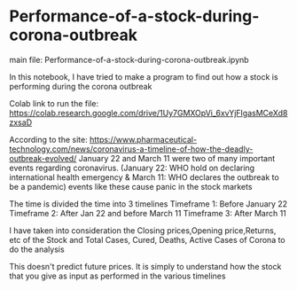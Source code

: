 # Performance-of-a-stock-during-corona-outbreak
main file: Performance-of-a-stock-during-corona-outbreak.ipynb

In this notebook, I have tried to make a program to find out how a stock is performing during the corona outbreak

Colab link to run the file: https://colab.research.google.com/drive/1Uy7GMXOpVi_6xvYjFIgasMCeXd8zxsaD

According to the site: https://www.pharmaceutical-technology.com/news/coronavirus-a-timeline-of-how-the-deadly-outbreak-evolved/
January 22 and March 11 were two of many important events regarding coronavirus.
(January 22: WHO hold on declaring international health emergency & March 11: WHO declares the outbreak to be a pandemic)
events like these cause panic in the stock markets

The time is divided the time into 3 timelines
Timeframe 1: Before January 22
Timeframe 2: After Jan 22 and before March 11
Timeframe 3: After March 11

I have taken into consideration the Closing prices,Opening price,Returns, etc of the Stock
and Total Cases, Cured, Deaths, Active Cases of Corona to do the analysis

This doesn't predict future prices. It is simply to understand how the stock that you give as input as performed in the various timelines
